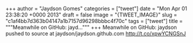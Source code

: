
+++
author = "Jaydson Gomes"
categories = ["tweet"]
date = "Mon Apr 01 23:38:20 +0000 2013"
draft = false
image = "{TWEET_IMAGE}"
slug = "c1af4bb7d363b04147a1b7157d96298bbbc4f70c"
tags = ["tweet"]
title = """Meanwhile on GitHub: jayd..."""
+++
Meanwhile on GitHub: jaydson pushed to source at jaydson/jaydson.github.com http://t.co/xpwYCNGSnJ
